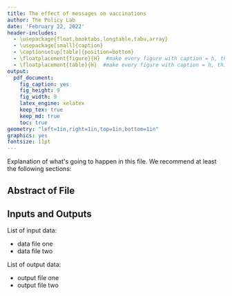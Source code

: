 ```yaml
---
title: The effect of messages on vaccinations
author: The Policy Lab
date: 'February 22, 2022'
header-includes:
  - \usepackage{float,booktabs,longtable,tabu,array}
  - \usepackage[small]{caption}
  - \captionsetup[table]{position=bottom}
  - \floatplacement{figure}{H}  #make every figure with caption = h, this was the fix
  - \floatplacement{table}{H}  #make every figure with caption = h, this was the fix
output:
  pdf_document:
    fig_caption: yes
    fig_height: 9
    fig_width: 9
    latex_engine: xelatex
    keep_tex: true
    keep_md: true
    toc: true
geometry: "left=1in,right=1in,top=1in,bottom=1in"
graphics: yes
fontsize: 11pt
---
```




Explanation of what's going to happen in this file. We recommend at least the following
sections:

## Abstract of File

## Inputs and Outputs

List of input data:
  * data file one
  * data file two

List of output data:
  * output file one
  * output file two
